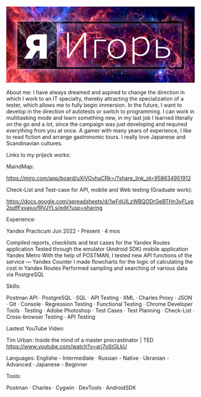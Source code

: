 [![Header](https://github.com/Igor-Zest/Igor-Zest/blob/main/Assets/Header.png)](https://hh.ru/resume/523edd5bff096e99760039ed1f6f706c506d67)

About me: I have always dreamed and aspired to change the direction in which I work to an IT specialty, thereby attracting the specialization of a tester, which allows me to fully begin immersion.
In the future, I want to develop in the direction of autotests or switch to programming.
I can work in multitasking mode and learn something new, in my last job I learned literally on the go and a lot, since the campaign was just developing and required everything from you at once.
A gamer with many years of experience, I like to read fiction and arrange gastronomic tours.
I really love Japanese and Scandinavian cultures.





Links to my prijeck works:

MaindMap:

 https://miro.com/app/board/uXjVOvhaCRk=/?share_link_id=958634951912



Check-List and Test-case for API, mobile and Web testing (Graduate work):
 
 https://docs.google.com/spreadsheets/d/1wFdUILzWBQODrGeBTHn3yFLyp2pdfFxvaiuufRVJYLs/edit?usp=sharing



Experience: 

Yandex Practicum
Jun 2022 - Present · 4 mos

Compiled reports, checklists and test cases for the Yandex Routes application
Tested through the emulator (Android SDK) mobile application Yandex Metro
With the help of POSTMAN, I tested new API functions of the service — Yandex Counter
I made flowcharts for the logic of calculating the cost in Yandex Routes
Performed sampling and searching of various data via PostgreSQL

Skills:

 Postman API · PostgreSQL · SQL · API Testing · XML · Charles Proxy · JSON · Git · Console · Regression Testing 
· Functional Testing · Chrome Developer Tools · Testing · Adobe Photoshop · Test Cases · Test Planning · Check-List · Cross-browser Testing · API Testing


Lastest YouTube Video: 

Tim Urban: Inside the mind of a master procrastinator | TED
https://www.youtube.com/watch?v=arj7oStGLkU



Languages: Englishe - Intermediate · Russian - Native · Ukranian - Advanced · Japanese - Beginner


Tools:

 Postman · Charles · Cygwin · DevTools · AndroidSDK
















